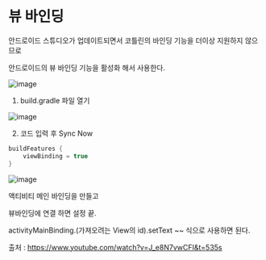 # 뷰 바인딩

안드로이드 스튜디오가 업데이트되면서 코틀린의 바인딩 기능을 더이상 지원하지 않으므로

안드로이드의 뷰 바인딩 기능을 활성화 해서 사용한다.

![image](https://user-images.githubusercontent.com/66513003/115813140-95e18300-a42d-11eb-824b-6e71bbc594ec.png)

1. build.gradle 파일 열기

![image](https://user-images.githubusercontent.com/66513003/115813356-fbce0a80-a42d-11eb-8293-f1a889881a05.png)

2. 코드 입력 후 Sync Now

```gradle
buildFeatures {
    viewBinding = true
}
```

![image](https://user-images.githubusercontent.com/66513003/115813492-3637a780-a42e-11eb-9236-3a6ee1816a12.png)

액티비티 메인 바인딩을 만들고

뷰바인딩에 연결 하면 설정 끝.

activityMainBinding.(가져오려는 View의 id).setText ~~
식으로 사용하면 된다.

출처 : https://www.youtube.com/watch?v=J_e8N7vwCFI&t=535s